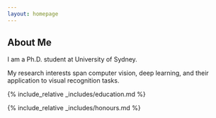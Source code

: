```yaml
---
layout: homepage
---
```


## About Me

I am a Ph.D. student at University of Sydney.

My research interests span computer vision, deep learning, and their application to visual recognition tasks.

{% include_relative _includes/education.md %}


{% include_relative _includes/honours.md %}
